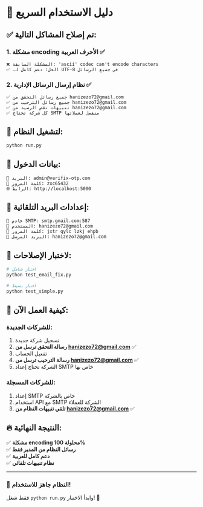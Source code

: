 # 🎯 دليل الاستخدام السريع

## ✅ تم إصلاح المشاكل التالية:

### 1. مشكلة encoding الأحرف العربية ✅
```
❌ المشكلة السابقة: 'ascii' codec can't encode characters
✅ الحل: دعم كامل لـ UTF-8 في جميع الرسائل
```

### 2. نظام إرسال الرسائل الإدارية ✅
```
✅ جميع رسائل التحقق من hanizezo72@gmail.com
✅ جميع رسائل الترحيب من hanizezo72@gmail.com  
✅ تنبيهات نقص الرصيد من hanizezo72@gmail.com
✅ كل شركة تحتاج SMTP منفصل لعملائها
```

## 🚀 لتشغيل النظام:

```bash
python run.py
```

## 🔑 بيانات الدخول:

```
📧 البريد: admin@verifix-otp.com
🔑 كلمة المرور: zxc65432
🌐 الرابط: http://localhost:5000
```

## 📧 إعدادات البريد التلقائية:

```
📨 خادم SMTP: smtp.gmail.com:587
👤 المستخدم: hanizezo72@gmail.com
🔐 كلمة المرور: jxtr qylc lzkj ehpb
📧 البريد المرسل: hanizezo72@gmail.com
```

## 🧪 لاختبار الإصلاحات:

```bash
# اختبار شامل
python test_email_fix.py

# اختبار بسيط  
python test_simple.py
```

## 🎯 كيفية العمل الآن:

### للشركات الجديدة:
1. تسجيل شركة جديدة
2. **رسالة التحقق ترسل من hanizezo72@gmail.com** ✅
3. تفعيل الحساب
4. **رسالة الترحيب ترسل من hanizezo72@gmail.com** ✅
5. الشركة تحتاج إعداد SMTP خاص بها

### للشركات المسجلة:
1. إعداد SMTP خاص بالشركة
2. استخدام API مع SMTP الشركة للعملاء
3. **تلقي تنبيهات النظام من hanizezo72@gmail.com** ✅

## 🔥 النتيجة النهائية:

✅ **مشكلة encoding محلولة 100%**  
✅ **رسائل النظام من المدير فقط**  
✅ **دعم كامل للعربية**  
✅ **نظام تنبيهات تلقائي**  

---

### 🎉 النظام جاهز للاستخدام!

فقط شغل `python run.py` وابدأ الاختبار! 🚀
